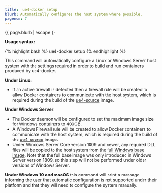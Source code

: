```yaml
---
title:  ue4-docker setup
blurb: Automatically configures the host system where possible.
pagenum: 7
---
```


{{ page.blurb | escape }}

**Usage syntax:**

{% highlight bash %}
ue4-docker setup
{% endhighlight %}

This command will automatically configure a Linux or Windows Server host system with the settings required in order to build and run containers produced by ue4-docker.

**Under Linux:**

- If an active firewall is detected then a firewall rule will be created to allow Docker containers to communicate with the host system, which is required during the build of the [ue4-source](../building-images/available-container-images#ue4-source) image.

**Under Windows Server:**

- The Docker daemon will be configured to set the maximum image size for Windows containers to 400GB.
- A Windows Firewall rule will be created to allow Docker containers to communicate with the host system, which is required during the build of the [ue4-source](../building-images/available-container-images#ue4-source) image.
- Under Windows Server Core version 1809 and newer, any required DLL files will be copied to the host system from the [full Windows base image](https://hub.docker.com/_/microsoft-windows). Note that the full base image was only introduced in Windows Server version 1809, so this step will not be performed under older versions of Windows Server.

**Under Windows 10 and macOS** this command will print a message informing the user that automatic configuration is not supported under their platform and that they will need to configure the system manually.
